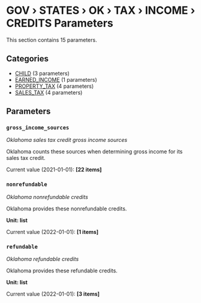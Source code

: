# GOV › STATES › OK › TAX › INCOME › CREDITS Parameters

This section contains 15 parameters.

## Categories

- [CHILD](child/index.md) (3 parameters)
- [EARNED_INCOME](earned_income/index.md) (1 parameters)
- [PROPERTY_TAX](property_tax/index.md) (4 parameters)
- [SALES_TAX](sales_tax/index.md) (4 parameters)

## Parameters

### `gross_income_sources`
*Oklahoma sales tax credit gross income sources*

Oklahoma counts these sources when determining gross income for its sales tax credit.

Current value (2021-01-01): **[22 items]**


### `nonrefundable`
*Oklahoma nonrefundable credits*

Oklahoma provides these nonrefundable credits.

**Unit: list**

Current value (2022-01-01): **[1 items]**


### `refundable`
*Oklahoma refundable credits*

Oklahoma provides these refundable credits.

**Unit: list**

Current value (2022-01-01): **[3 items]**

